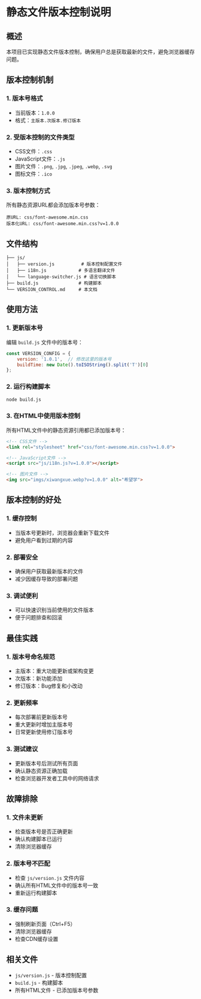 # 静态文件版本控制说明

## 概述

本项目已实现静态文件版本控制，确保用户总是获取最新的文件，避免浏览器缓存问题。

## 版本控制机制

### 1. 版本号格式
- 当前版本：`1.0.0`
- 格式：`主版本.次版本.修订版本`

### 2. 受版本控制的文件类型
- CSS文件：`.css`
- JavaScript文件：`.js`
- 图片文件：`.png`, `.jpg`, `.jpeg`, `.webp`, `.svg`
- 图标文件：`.ico`

### 3. 版本控制方式
所有静态资源URL都会添加版本号参数：
```
原URL: css/font-awesome.min.css
版本化URL: css/font-awesome.min.css?v=1.0.0
```

## 文件结构

```
├── js/
│   ├── version.js          # 版本控制配置文件
│   ├── i18n.js            # 多语言翻译文件
│   └── language-switcher.js # 语言切换脚本
├── build.js               # 构建脚本
└── VERSION_CONTROL.md     # 本文档
```

## 使用方法

### 1. 更新版本号
编辑 `build.js` 文件中的版本号：
```javascript
const VERSION_CONFIG = {
    version: '1.0.1',  // 修改这里的版本号
    buildTime: new Date().toISOString().split('T')[0]
};
```

### 2. 运行构建脚本
```bash
node build.js
```

### 3. 在HTML中使用版本控制
所有HTML文件中的静态资源引用都已添加版本号：
```html
<!-- CSS文件 -->
<link rel="stylesheet" href="css/font-awesome.min.css?v=1.0.0">

<!-- JavaScript文件 -->
<script src="js/i18n.js?v=1.0.0"></script>

<!-- 图片文件 -->
<img src="imgs/xiwangxue.webp?v=1.0.0" alt="希望学">
```

## 版本控制的好处

### 1. 缓存控制
- 当版本号更新时，浏览器会重新下载文件
- 避免用户看到过期的内容

### 2. 部署安全
- 确保用户获取最新版本的文件
- 减少因缓存导致的部署问题

### 3. 调试便利
- 可以快速识别当前使用的文件版本
- 便于问题排查和回滚

## 最佳实践

### 1. 版本号命名规范
- 主版本：重大功能更新或架构变更
- 次版本：新功能添加
- 修订版本：Bug修复和小改动

### 2. 更新频率
- 每次部署前更新版本号
- 重大更新时增加主版本号
- 日常更新使用修订版本号

### 3. 测试建议
- 更新版本号后测试所有页面
- 确认静态资源正确加载
- 检查浏览器开发者工具中的网络请求

## 故障排除

### 1. 文件未更新
- 检查版本号是否正确更新
- 确认构建脚本已运行
- 清除浏览器缓存

### 2. 版本号不匹配
- 检查 `js/version.js` 文件内容
- 确认所有HTML文件中的版本号一致
- 重新运行构建脚本

### 3. 缓存问题
- 强制刷新页面（Ctrl+F5）
- 清除浏览器缓存
- 检查CDN缓存设置

## 相关文件

- `js/version.js` - 版本控制配置
- `build.js` - 构建脚本
- 所有HTML文件 - 已添加版本号参数 